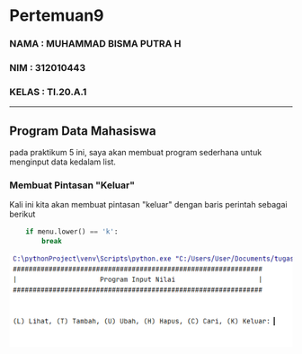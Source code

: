# Pertemuan9

### NAMA  : MUHAMMAD BISMA PUTRA H
### NIM   : 312010443   
### KELAS : TI.20.A.1

________________________________________________________________________________________________________________
## Program Data Mahasiswa
pada praktikum 5 ini, saya akan membuat program sederhana untuk menginput data kedalam list.



### Membuat Pintasan "Keluar"
Kali ini kita akan membuat pintasan "keluar" dengan baris perintah sebagai berikut

```python
    if menu.lower() == 'k':
        break
```
![gitpush](foto/1.png) <br>
